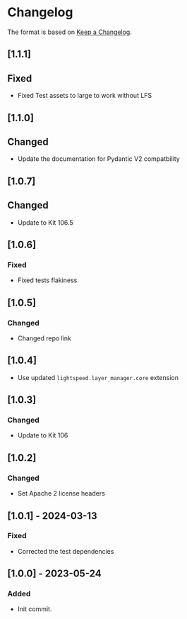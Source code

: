 # Changelog
The format is based on [Keep a Changelog](https://keepachangelog.com/en/1.0.0/).

## [1.1.1]
## Fixed
- Fixed Test assets to large to work without LFS

## [1.1.0]
## Changed
- Update the documentation for Pydantic V2 compatbility

## [1.0.7]
## Changed
- Update to Kit 106.5

## [1.0.6]
### Fixed
- Fixed tests flakiness

## [1.0.5]
### Changed
- Changed repo link

## [1.0.4]
- Use updated `lightspeed.layer_manager.core` extension

## [1.0.3]
### Changed
- Update to Kit 106

## [1.0.2]
### Changed
- Set Apache 2 license headers

## [1.0.1] - 2024-03-13
### Fixed
- Corrected the test dependencies

## [1.0.0] - 2023-05-24
### Added
- Init commit.
